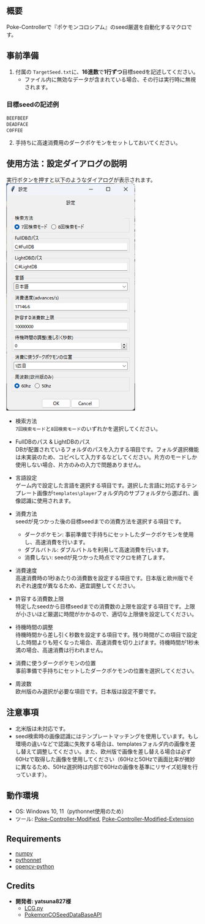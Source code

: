## 概要

Poke-Controllerで『ポケモンコロシアム』のseed厳選を自動化するマクロです。

## 事前準備

1. 付属の `TargetSeed.txt`に、**16進数**で**1行ずつ**目標seedを記述してください。　　
    - ファイル内に無効なデータが含まれている場合、その行は実行時に無視されます。

### 目標seedの記述例

```plaintext
BEEFBEEF
DEADFACE
C0FFEE
```

2. 手持ちに高速消費用のダークポケモンをセットしておいてください。

## 使用方法：設定ダイアログの説明

実行ボタンを押すと以下のようなダイアログが表示されます。  
![Dialog](https://github.com/L1zett/co_seedsearch_automate/blob/images/dialog.png)

- 検索方法  
  `7回検索モード`と`8回検索モード`のいずれかを選択してください。

- FullDBのパス & LightDBのパス  
  DBが配置されているフォルダのパスを入力する項目です。フォルダ選択機能は未実装のため、コピペして入力するなどしてください。片方のモードしか使用しない場合、片方のみの入力で問題ありません。

- 言語設定  
  ゲーム内で設定した言語を選択する項目です。選択した言語に対応するテンプレート画像が`templates\player`フォルダ内のサブフォルダから選ばれ、画像認識に使用されます。

- 消費方法  
  seedが見つかった後の目標seedまでの消費方法を選択する項目です。
  - ダークポケモン: 事前準備で手持ちにセットしたダークポケモンを使用し、高速消費を行います。
  - ダブルバトル: ダブルバトルを利用して高速消費を行います。
  - 消費しない: seedが見つかった時点でマクロを終了します。

- 消費速度  
  高速消費時の1秒あたりの消費数を設定する項目です。日本版と欧州版でそれぞれ速度が異なるため、適宜調整してください。

- 許容する消費数上限  
  特定したseedから目標seedまでの消費数の上限を設定する項目です。上限が小さいほど厳選に時間がかかるので、適切な上限値を設定してください。

- 待機時間の調整  
  待機時間から差し引く秒数を設定する項目です。残り時間がこの項目で設定した時間よりも短くなった場合、高速消費を切り上げます。待機時間が1秒未満の場合、高速消費は行われません。

- 消費に使うダークポケモンの位置  
  事前準備で手持ちにセットしたダークポケモンの位置を選択してください。

- 周波数  
  欧州版のみ選択が必要な項目です。日本版は設定不要です。

## 注意事項

- 北米版は未対応です。
- seed検索時の画像認識にはテンプレートマッチングを使用しています。もし環境の違いなどで認識に失敗する場合は、templatesフォルダ内の画像を差し替えて調整してください。また、欧州版で画像を差し替える場合は必ず60Hzで取得した画像を使用してください（60Hzと50Hzで画面比率が微妙に異なるため、50Hz選択時は内部で60Hzの画像を基準にリサイズ処理を行っています）。

## 動作環境

- OS: Windows 10, 11（pythonnet使用のため）
- ツール: [Poke-Controller-Modified](https://github.com/Moi-poke/Poke-Controller-Modified), [Poke-Controller-Modified-Extension](https://github.com/futo030/Poke-Controller-Modified-Extension)

## Requirements

- [numpy](https://github.com/numpy/numpy)
- [pythonnet](https://github.com/pythonnet/pythonnet)
- [opencv-python](https://github.com/opencv/opencv-python)

## Credits

- **開発者: yatsuna827様**  
  - [LCG.py](https://github.com/yatsuna827/LCG.py)
  - [PokemonCOSeedDataBaseAPI](https://github.com/yatsuna827/PokemonCOSeedDataBaseAPI)
